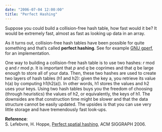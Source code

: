 ```yaml
---
date: "2006-07-04 12:00:00"
title: "Perfect Hashing"
---
```




Suppose you could build a collision-free hash table, how fast would it be? It would be extremely fast, almost as fast as looking up data in an array.

As it turns out, collision-free hash tables have been possible for quite something and that&rsquo;s called __perfect hashing__. See for example [GNU gperf](http://www.gnu.org/software/gperf/), for an implementation.

One way to building a collision-free hash table is to use two hashes: _r_ mod _q_ and _r_ mod <em>p</em>. It is important that _p_ and _q_ be coprimes and that _q_ be large enough to store all of your data. Then, these two hashes are used to create two layers of hash tables (h1 and h2): given the key a, you retrieve its value h(a) by computing h1(h2(a)). In other words, h1 stores the values and h2 uses your keys. Using two hash tables buys you the freedom of choosing (through heuristics) the values of h2, or equivalently, the keys of h1.
The downsides are that construction time might be slower and that the data structure cannot be easily updated. The upsides is that you can use very little storage and have tremendously fast look-ups.

__Reference__:<br/>
S. Lefebvre, H. Hoppe, [Perfect spatial hashing](http://research.microsoft.com/en-us/um/people/hoppe/perfecthash.pdf), ACM SIGGRAPH 2006.

